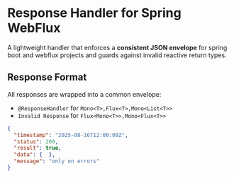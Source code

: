 # Response Handler for Spring WebFlux

A lightweight handler that enforces a **consistent JSON envelope** for spring boot and webflux projects and guards against invalid reactive return types.

## Response Format

All responses are wrapped into a common envelope:

- `@ResponseHandler` for `Mono<T>,Flux<T>,Mono<List<T>>`
- `Invalid Response` for `Flux<Mono<T>>,Mono<Flux<T>>`


```json
{
  "timestamp": "2025-08-16T12:00:00Z",
  "status": 200,
  "result": true,
  "data": {  },
  "message": "only on errors"
}
